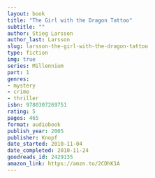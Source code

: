 ```yaml
---
layout: book
title: "The Girl with the Dragon Tattoo"
subtitle: ""
author: Stieg Larsson
author_last: Larsson
slug: larsson-the-girl-with-the-dragon-tattoo
type: fiction
img: true
series: Millennium
part: 1
genres:
- mystery
- crime
- thriller
isbn: 9780307269751
rating: 5
pages: 465
format: audiobook
publish_year: 2005
publisher: Knopf
date_started: 2010-11-04
date_completed: 2010-11-24
goodreads_id: 2429135
amazon_link: https://amzn.to/2CDhK1A
---
```

